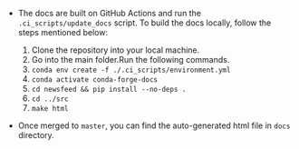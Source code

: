 * The docs are built on GitHub Actions and run the ``.ci_scripts/update_docs`` script.
  To build the docs locally, follow the steps mentioned below:
   1.  Clone the repository into your local machine.
   2.  Go into the main folder.Run the following commands.  
   3. ``conda env create -f ./.ci_scripts/environment.yml``
   4. ``conda activate conda-forge-docs``
   5. ``cd newsfeed && pip install --no-deps .``
   6. ``cd ../src``
   7. ``make html``

* Once merged to ``master``, you can find the auto-generated html file in ``docs`` directory.


